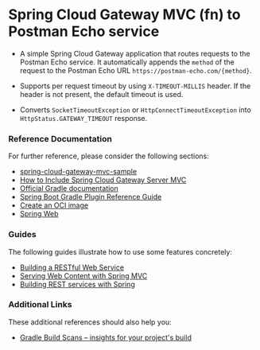 # Spring Cloud Gateway MVC (fn) to Postman Echo service

- A simple Spring Cloud Gateway application that routes requests to the Postman Echo service. It automatically appends
  the `method` of the request to the Postman Echo URL `https://postman-echo.com/{method}`.

- Supports per request timeout by using  `X-TIMEOUT-MILLIS` header. If the header is not present, the default timeout is used.
- Converts `SocketTimeoutException` or `HttpConnectTimeoutException` into `HttpStatus.GATEWAY_TIMEOUT` response.

### Reference Documentation
For further reference, please consider the following sections:

* [spring-cloud-gateway-mvc-sample](https://github.com/spencergibb/spring-cloud-gateway-mvc-sample)
* [How to Include Spring Cloud Gateway Server MVC](https://docs.spring.io/spring-cloud-gateway/reference/spring-cloud-gateway-server-mvc/starter.html)
* [Official Gradle documentation](https://docs.gradle.org)
* [Spring Boot Gradle Plugin Reference Guide](https://docs.spring.io/spring-boot/docs/3.2.0-RC1/gradle-plugin/reference/html/)
* [Create an OCI image](https://docs.spring.io/spring-boot/docs/3.2.0-RC1/gradle-plugin/reference/html/#build-image)
* [Spring Web](https://docs.spring.io/spring-boot/docs/3.2.0-RC1/reference/htmlsingle/index.html#web)

### Guides
The following guides illustrate how to use some features concretely:

* [Building a RESTful Web Service](https://spring.io/guides/gs/rest-service/)
* [Serving Web Content with Spring MVC](https://spring.io/guides/gs/serving-web-content/)
* [Building REST services with Spring](https://spring.io/guides/tutorials/rest/)

### Additional Links
These additional references should also help you:

* [Gradle Build Scans – insights for your project's build](https://scans.gradle.com#gradle)

